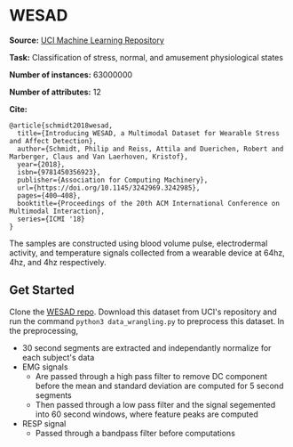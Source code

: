 # WESAD

**Source:** [UCI Machine Learning Repository](https://archive.ics.uci.edu/ml/datasets/WESAD+%28Wearable+Stress+and+Affect+Detection%29) 

**Task:** Classification of stress, normal, and amusement physiological states

**Number of instances:** 63000000

**Number of attributes:** 12

**Cite:** 

``` 
@article{schmidt2018wesad,
  title={Introducing WESAD, a Multimodal Dataset for Wearable Stress and Affect Detection},
  author={Schmidt, Philip and Reiss, Attila and Duerichen, Robert and Marberger, Claus and Van Laerhoven, Kristof},
  year={2018},
  isbn={9781450356923},
  publisher={Association for Computing Machinery},
  url={https://doi.org/10.1145/3242969.3242985},
  pages={400–408},
  booktitle={Proceedings of the 20th ACM International Conference on Multimodal Interaction},
  series={ICMI '18}
}
```

The samples are constructed using blood volume pulse, electrodermal activity, and temperature signals collected from a wearable device at 64hz, 4hz, and 4hz respectively.

## Get Started

Clone the [WESAD repo](https://github.com/WJMatthew/WESAD). Download this dataset from UCI's repository and run the command `python3 data_wrangling.py` to preprocess this dataset. In the preprocessing, 

- 30 second segments are extracted and independantly normalize for each subject's data
- EMG signals 
  - Are passed through a high pass filter to remove DC component before the mean and standard deviation are computed for 5 second segments
  - Then passed through a low pass filter and the signal segemented into 60 second windows, where feature peaks are computed
- RESP signal 
  -  Passed through a bandpass filter before computations



